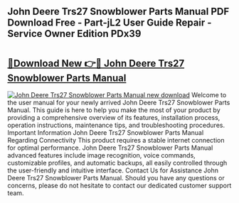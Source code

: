 ## John Deere Trs27 Snowblower Parts Manual PDF Download Free - Part-jL2 User Guide Repair - Service Owner Edition PDx39

# <h2><a href="http://bc88229.oget.top/?id=John+Deere+Trs27+Snowblower+Parts+Manual">🔗Download New 👉🔴 John Deere Trs27 Snowblower Parts Manual</a></h2>

[![John Deere Trs27 Snowblower Parts Manual new download](https://i.imgur.com/5g1atiW.png)](http://bc88229.oget.top/?id=John+Deere+Trs27+Snowblower+Parts+Manual)
Welcome to the user manual for your newly arrived John Deere Trs27 Snowblower Parts Manual. This guide is here to help you make the most of your product by providing a comprehensive overview of its features, installation process, operation instructions, maintenance tips, and troubleshooting procedures. Important Information John Deere Trs27 Snowblower Parts Manual Regarding Connectivity This product requires a stable internet connection for optimal performance. John Deere Trs27 Snowblower Parts Manual advanced features include image recognition, voice commands, customizable profiles, and automatic backups, all easily controlled through the user-friendly and intuitive interface. Contact Us for Assistance John Deere Trs27 Snowblower Parts Manual. Should you have any questions or concerns, please do not hesitate to contact our dedicated customer support team.
